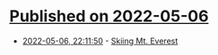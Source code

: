 # [Published on 2022-05-06](index.md)

* [2022-05-06, 22:11:50](https://news.ycombinator.com/item?id=31290097) - [Skiing Mt. Everest](https://www.smithsonianmag.com/history/the-godfather-of-extreme-skiing-7744831/)
